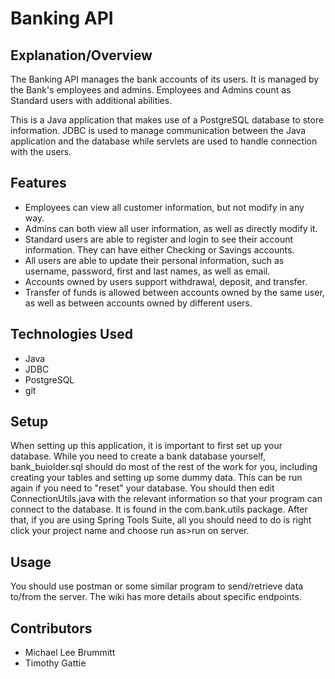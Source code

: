 # Banking API

## Explanation/Overview
The Banking API manages the bank accounts of its users. It is managed by the Bank's employees and admins. Employees and Admins count as Standard users with additional abilities.

This is a Java application that makes use of a PostgreSQL database to store information. JDBC is used to manage communication between the Java application and the database while servlets are used to handle connection with the users.

## Features
* Employees can view all customer information, but not modify in any way.
* Admins can both view all user information, as well as directly modify it.
* Standard users are able to register and login to see their account information. They can have either Checking or Savings accounts.
* All users are able to update their personal information, such as username, password, first and last names, as well as email.
* Accounts owned by users support withdrawal, deposit, and transfer.
* Transfer of funds is allowed between accounts owned by the same user, as well as between accounts owned by different users.

## Technologies Used
* Java
* JDBC
* PostgreSQL
* git

## Setup
When setting up this application, it is important to first set up your database. While you need to create a bank database yourself, bank_buiolder.sql should do most of the rest of the work for you, including creating your tables and setting up some dummy data. This can be run again if you need to "reset" your database. You should then edit ConnectionUtils.java with the relevant information so that your program can connect to the database. It is found in the com.bank.utils package. After that, if you are using Spring Tools Suite, all you should need to do is right click your project name and choose run as>run on server.

## Usage
You should use postman or some similar program to send/retrieve data to/from the server. The wiki has more details about specific endpoints.

## Contributors
* Michael Lee Brummitt
* Timothy Gattie